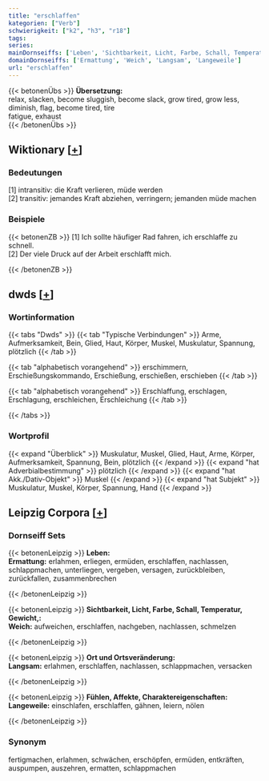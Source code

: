 ```yaml
---
title: "erschlaffen"
kategorien: ["Verb"]
schwierigkeit: ["k2", "h3", "r18"]
tags:
series:
mainDornseiffs: ['Leben', 'Sichtbarkeit, Licht, Farbe, Schall, Temperatur, Gewicht,', 'Ort und Ortsveränderung', 'Fühlen, Affekte, Charaktereigenschaften']
domainDornseiffs: ['Ermattung', 'Weich', 'Langsam', 'Langeweile']
url: "erschlaffen"
---
```


{{< betonenÜbs >}}
**Übersetzung:**  
relax, slacken, become sluggish, become slack, grow tired, grow less, diminish, flag, become tired, tire  
fatigue, exhaust  
{{< /betonenÜbs >}}

## Wiktionary [[+](https://de.wiktionary.org/wiki/erschlaffen)]

### Bedeutungen
[1] intransitiv: die Kraft verlieren, müde werden  
[2] transitiv: jemandes Kraft abziehen, verringern; jemanden müde machen  

### Beispiele
{{< betonenZB >}}
[1] Ich sollte häufiger Rad fahren, ich erschlaffe zu schnell.  
[2] Der viele Druck auf der Arbeit erschlafft mich.  

{{< /betonenZB >}}


## dwds [[+](https://www.dwds.de/wb/erschlaffen)]

### Wortinformation
{{< tabs "Dwds" >}}
{{< tab "Typische Verbindungen" >}}
Arme, Aufmerksamkeit, Bein, Glied, Haut, Körper, Muskel, Muskulatur, Spannung, plötzlich
{{< /tab >}}

{{< tab "alphabetisch vorangehend" >}}
erschimmern, Erschießungskommando, Erschießung, erschießen, erschieben
{{< /tab >}}

{{< tab "alphabetisch vorangehend" >}}
Erschlaffung, erschlagen, Erschlagung, erschleichen, Erschleichung
{{< /tab >}}

{{< /tabs >}}

### Wortprofil
{{< expand "Überblick" >}} Muskulatur, Muskel, Glied, Haut, Arme, Körper, Aufmerksamkeit, Spannung, Bein, plötzlich {{< /expand >}}
{{< expand "hat Adverbialbestimmung" >}} plötzlich {{< /expand >}}
{{< expand "hat Akk./Dativ-Objekt" >}} Muskel {{< /expand >}}
{{< expand "hat Subjekt" >}} Muskulatur, Muskel, Körper, Spannung, Hand {{< /expand >}}

## Leipzig Corpora [[+](https://corpora.uni-leipzig.de/en/res?word=erschlaffen&corpusId=deu_newscrawl-public_2018)]

### Dornseiff Sets
{{< betonenLeipzig >}}
**Leben:**  
**Ermattung:** erlahmen, erliegen, ermüden, erschlaffen, nachlassen, schlappmachen, unterliegen, vergeben, versagen, zurückbleiben, zurückfallen, zusammenbrechen  

{{< /betonenLeipzig >}}


{{< betonenLeipzig >}}
**Sichtbarkeit, Licht, Farbe, Schall, Temperatur, Gewicht,:**  
**Weich:** aufweichen, erschlaffen, nachgeben, nachlassen, schmelzen  

{{< /betonenLeipzig >}}


{{< betonenLeipzig >}}
**Ort und Ortsveränderung:**  
**Langsam:** erlahmen, erschlaffen, nachlassen, schlappmachen, versacken  

{{< /betonenLeipzig >}}


{{< betonenLeipzig >}}
**Fühlen, Affekte, Charaktereigenschaften:**  
**Langeweile:** einschlafen, erschlaffen, gähnen, leiern, nölen  

{{< /betonenLeipzig >}}

### Synonym
fertigmachen, erlahmen, schwächen, erschöpfen, ermüden, entkräften, auspumpen, auszehren, ermatten, schlappmachen

